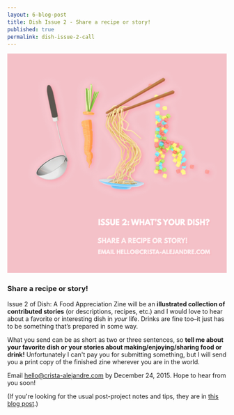 ```yaml
---
layout: 6-blog-post
title: Dish Issue 2 - Share a recipe or story! 
published: true
permalink: dish-issue-2-call
---
```

![Dish zine issue 2 promo](/images/three/dish-promo.png)

### Share a recipe or story!

Issue 2 of Dish: A Food Appreciation Zine will be an **illustrated collection of contributed stories** (or descriptions, recipes, etc.) and I would love to hear about a favorite or interesting dish in *your* life. Drinks are fine too–it just has to be something that’s prepared in some way. 

What you send can be as short as two or three sentences, so **tell me about your favorite dish or your stories about making/enjoying/sharing food or drink!** Unfortunately I can't pay you for submitting something, but I will send you a print copy of the finished zine wherever you are in the world.

Email [hello@crista-alejandre.com](//mailto:hello@crista-alejandre.com) by December 24, 2015. Hope to hear from you soon!

(If you're looking for the usual post-project notes and tips, they are in [this blog post](/dish-promo-process).)